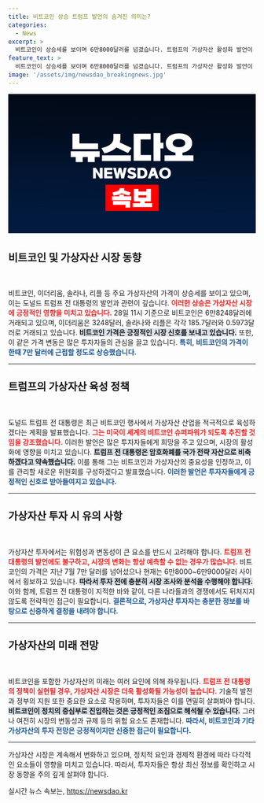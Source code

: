 ```yaml
---
title: 비트코인 상승 트럼프 발언의 숨겨진 의미는?
categories:
  - News
excerpt: >
  비트코인이 상승세를 보이며 6만8000달러를 넘겼습니다. 트럼프의 가상자산 활성화 발언이 시장에 긍정적 영향을 미쳤고, 솔라나와 리플도 함께 상승 중입니다. 암호화폐의 미래에 대한 기대감이 고조되고 있습니다!
feature_text: >
  비트코인이 상승세를 보이며 6만8000달러를 넘겼습니다. 트럼프의 가상자산 활성화 발언이 시장에 긍정적 영향을 미쳤고, 솔라나와 리플도 함께 상승 중입니다. 암호화폐의 미래에 대한 기대감이 고조되고 있습니다!
image: '/assets/img/newsdao_breakingnews.jpg'
---
```


<p><img src="/assets/img/newsdao_breakingnews.jpg" alt="pcversion 속보" /></p>

<h2 data-ke-size="size26">비트코인 및 가상자산 시장 동향</h2>

<p data-ke-size="size16">&nbsp;</p>

<p>비트코인, 이더리움, 솔라나, 리플 등 주요 가상자산의 가격이 상승세를 보이고 있으며, 이는 도널드 트럼프 전 대통령의 발언과 관련이 깊습니다. <b><span style="color: #ee2323;">이러한 상승은 가상자산 시장에 긍정적인 영향을 미치고 있습니다.</span></b> 28일 11시 기준으로 비트코인은 6만8248달러에 거래되고 있으며, 이더리움은 3248달러, 솔라나와 리플은 각각 185.7달러와 0.5973달러로 거래되고 있습니다. <b><span style="background-color: #21538527;">비트코인 가격은 긍정적인 시장 신호를 보내고 있습니다.</span></b> 또한, 이 같은 가격 변동은 많은 투자자들의 관심을 끌고 있습니다. <b><span style="color: #1a5490;">특히, 비트코인의 가격이 한때 7만 달러에 근접할 정도로 상승했습니다.</span></b></p>

<hr>

<h2 data-ke-size="size26">트럼프의 가상자산 육성 정책</h2>

<p data-ke-size="size16">&nbsp;</p>

<p>도널드 트럼프 전 대통령은 최근 비트코인 행사에서 가상자산 산업을 적극적으로 육성하겠다는 계획을 발표했습니다. <b><span style="color: #ee2323;">그는 미국이 세계의 비트코인 슈퍼파워가 되도록 추진할 것임을 강조했습니다.</span></b> 이러한 발언은 많은 투자자들에게 희망을 주고 있으며, 시장의 활성화에 영향을 미치고 있습니다. <b><span style="background-color: #21538527;">트럼프 전 대통령은 암호화폐를 국가 전략 자산으로 비축하겠다고 약속했습니다.</span></b> 이를 통해 그는 비트코인과 가상자산의 중요성을 인정하고, 이를 관리할 새로운 위원회를 구성하겠다고 발표했습니다. <b><span style="color: #1a5490;">이러한 발언은 투자자들에게 긍정적인 신호로 받아들여지고 있습니다.</span></b></p>

<hr>

<h2 data-ke-size="size26">가상자산 투자 시 유의 사항</h2>

<p data-ke-size="size16">&nbsp;</p>

<p>가상자산 투자에서는 위험성과 변동성이 큰 요소를 반드시 고려해야 합니다. <b><span style="color: #ee2323;">트럼프 전 대통령의 발언에도 불구하고, 시장의 변화는 항상 예측할 수 없는 경우가 많습니다.</span></b> 비트코인의 가격은 지난 7월 7만 달러를 넘어섰으나 현재는 6만8000~6만9000달러 사이에서 횡보하고 있습니다. <b><span style="background-color: #21538527;">따라서 투자 전에 충분히 시장 조사와 분석을 수행해야 합니다.</span></b> 이와 함께, 트럼프 전 대통령이 지적한 바와 같이, 다른 나라들과의 경쟁에서도 뒤처지지 않도록 전략적인 접근이 필요합니다. <b><span style="color: #1a5490;">결론적으로, 가상자산 투자자는 충분한 정보를 바탕으로 신중하게 결정을 내려야 합니다.</span></b></p>

<hr>

<h2 data-ke-size="size26">가상자산의 미래 전망</h2>

<p data-ke-size="size16">&nbsp;</p>

<p>비트코인을 포함한 가상자산의 미래는 여러 요인에 의해 좌우됩니다. <b><span style="color: #ee2323;">트럼프 전 대통령의 정책이 실현될 경우, 가상자산 시장은 더욱 활성화될 가능성이 높습니다.</span></b> 기술적 발전과 정부의 지원 또한 중요한 요소로 작용하며, 투자자들은 이를 면밀히 살펴봐야 합니다. <b><span style="background-color: #21538527;">비트코인이 정치의 중심부로 진입하는 것은 긍정적인 조짐으로 해석될 수 있습니다.</span></b> 그러나 여전히 시장의 변동성과 규제 등의 위험 요소도 존재합니다. <b><span style="color: #1a5490;">따라서, 비트코인과 기타 가상자산의 투자 전망은 긍정적이지만 신중한 접근이 필요합니다.</span></b></p>

<hr>

<p>가상자산 시장은 계속해서 변화하고 있으며, 정치적 요인과 경제적 환경에 따라 다각적인 요소들이 영향을 미치고 있습니다. 따라서, 투자자들은 항상 최신 정보를 확인하고 시장 동향을 주의 깊게 살펴야 합니다.</p>
실시간 뉴스 속보는, <a href="https://newsdao.kr" rel="dofollow">https://newsdao.kr</a>


